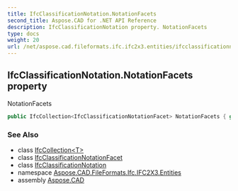 ```yaml
---
title: IfcClassificationNotation.NotationFacets
second_title: Aspose.CAD for .NET API Reference
description: IfcClassificationNotation property. NotationFacets
type: docs
weight: 20
url: /net/aspose.cad.fileformats.ifc.ifc2x3.entities/ifcclassificationnotation/notationfacets/
---
```

## IfcClassificationNotation.NotationFacets property

NotationFacets

```csharp
public IfcCollection<IfcClassificationNotationFacet> NotationFacets { get; set; }
```

### See Also

* class [IfcCollection&lt;T&gt;](../../../aspose.cad.fileformats.ifc/ifccollection-1/)
* class [IfcClassificationNotationFacet](../../ifcclassificationnotationfacet/)
* class [IfcClassificationNotation](../)
* namespace [Aspose.CAD.FileFormats.Ifc.IFC2X3.Entities](../../ifcclassificationnotation/)
* assembly [Aspose.CAD](../../../)


